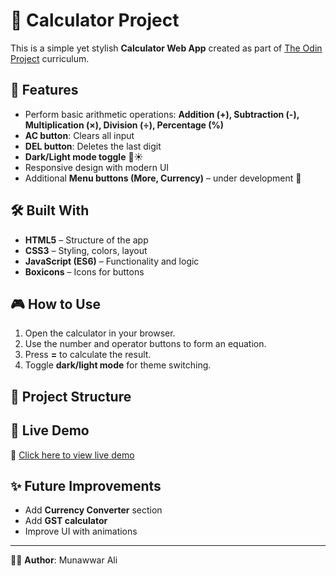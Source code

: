 # 🧮 Calculator Project

This is a simple yet stylish **Calculator Web App** created as part of [The Odin Project](https://www.theodinproject.com/) curriculum.

## 📌 Features
- Perform basic arithmetic operations: **Addition (+), Subtraction (-), Multiplication (×), Division (÷), Percentage (%)**
- **AC button**: Clears all input  
- **DEL button**: Deletes the last digit  
- **Dark/Light mode toggle** 🌙☀️  
- Responsive design with modern UI  
- Additional **Menu buttons (More, Currency)** – under development 🚧  

## 🛠️ Built With
- **HTML5** – Structure of the app  
- **CSS3** – Styling, colors, layout  
- **JavaScript (ES6)** – Functionality and logic  
- **Boxicons** – Icons for buttons  

## 🎮 How to Use
1. Open the calculator in your browser.  
2. Use the number and operator buttons to form an equation.  
3. Press **=** to calculate the result.  
4. Toggle **dark/light mode** for theme switching.  

## 📂 Project Structure

## 🚀 Live Demo
🔗 [Click here to view live demo](https://munawwar-ali.github.io/Learning-Projects/)  
 
## ✨ Future Improvements
- Add **Currency Converter** section  
- Add **GST calculator**  
- Improve UI with animations  

---

👨‍💻 **Author**: Munawwar Ali  
